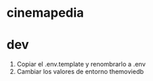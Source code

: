 # cinemapedia

# dev

1. Copiar el .env.template y renombrarlo a .env
2. Cambiar los valores de entorno themoviedb

    